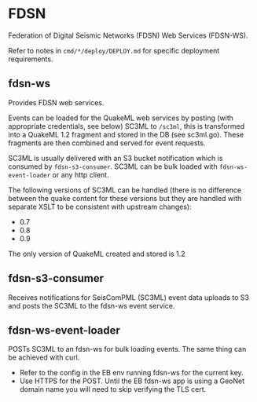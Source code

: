# FDSN

Federation of Digital Seismic Networks (FDSN) Web Services (FDSN-WS).

Refer to notes in `cmd/*/deploy/DEPLOY.md` for specific deployment requirements.

## fdsn-ws

Provides FDSN web services.  

Events can be loaded for the QuakeML web services by posting (with appropriate credentials, see below) SC3ML to `/sc3ml`,
this is transformed into a QuakeML 1.2 fragment and stored in the DB (see sc3ml.go).  These fragments are then combined and served for event
requests.

SC3ML is usually delivered with an S3 bucket notification which is consumed by `fdsn-s3-consumer`.
SC3ML can be bulk loaded with `fdsn-ws-event-loader` or any http client.

The following versions of SC3ML can be handled (there is no difference between the quake content for these versions but they are 
handled with separate XSLT to be consistent with upstream changes):

* 0.7
* 0.8
* 0.9

The only version of QuakeML created and stored is 1.2

## fdsn-s3-consumer

Receives notifications for SeisComPML (SC3ML) event data uploads to S3 and posts the SC3ML to the fdsn-ws event service.
  
## fdsn-ws-event-loader

POSTs SC3ML to an fdsn-ws for bulk loading events.  The same thing can be achieved with curl.

* Refer to the config in the EB env running fdsn-ws for the current key.
* Use HTTPS for the POST.  Until the EB fdsn-ws app is using a GeoNet domain name you will need to skip verifying the TLS cert.
